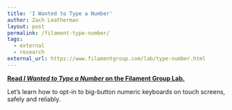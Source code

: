 ```yaml
---
title: 'I Wanted to Type a Number'
author: Zach Leatherman
layout: post
permalink: /filament-type-number/
tags:
  - external
  - research
external_url: https://www.filamentgroup.com/lab/type-number.html
---
```


[**Read *I Wanted to Type a Number* on the Filament Group Lab.**](http://www.filamentgroup.com/lab/type-number.html)

Let’s learn how to opt-in to big-button numeric keyboards on touch screens, safely and reliably.